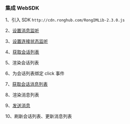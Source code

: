 ### 集成 WebSDK

1、引入 SDK `http://cdn.ronghub.com/RongIMLib-2.3.0.js`

2、[设置消息监听](http://www.rongcloud.cn/docs/web_api_demo.html#init_listener)

3、[设置连接状态监听](http://www.rongcloud.cn/docs/web_api_demo.html#init_listener)

4、[获取会话列表](http://www.rongcloud.cn/docs/web_api_demo.html#conversation_list)

5、渲染会话列表

6、为会话列表绑定 click 事件

7、[获取会话消息列表](http://www.rongcloud.cn/docs/web_api_demo.html#message_history)

8、渲染消息列表

9、[发送消息](http://www.rongcloud.cn/docs/web_api_demo.html#message_send)

10、刷新会话列表、更新消息列表